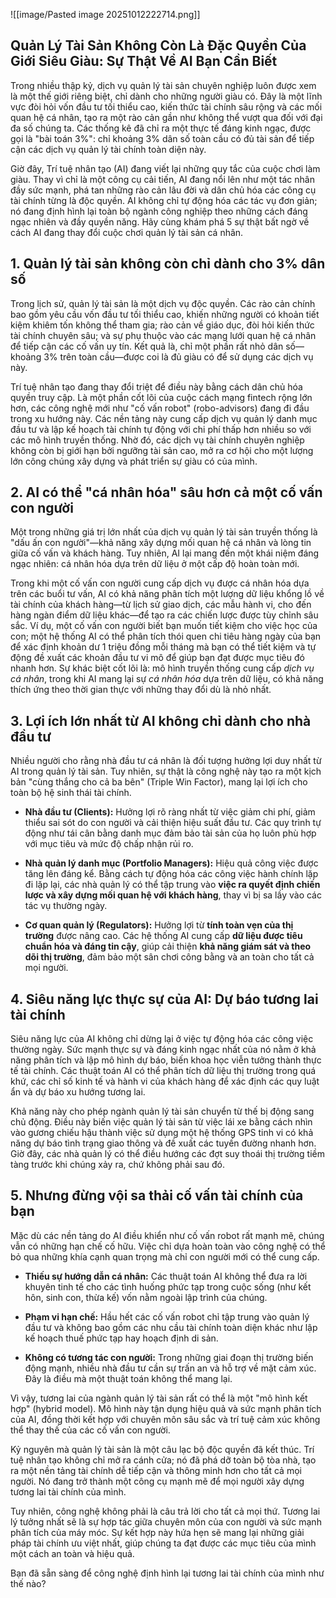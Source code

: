 ![[image/Pasted image 20251012222714.png]]
## Quản Lý Tài Sản Không Còn Là Đặc Quyền Của Giới Siêu Giàu: Sự Thật Về AI Bạn Cần Biết

Trong nhiều thập kỷ, dịch vụ quản lý tài sản chuyên nghiệp luôn được xem là một thế giới riêng biệt, chỉ dành cho những người giàu có. Đây là một lĩnh vực đòi hỏi vốn đầu tư tối thiểu cao, kiến thức tài chính sâu rộng và các mối quan hệ cá nhân, tạo ra một rào cản gần như không thể vượt qua đối với đại đa số chúng ta. Các thống kê đã chỉ ra một thực tế đáng kinh ngạc, được gọi là "bài toán 3%": chỉ khoảng 3% dân số toàn cầu có đủ tài sản để tiếp cận các dịch vụ quản lý tài chính toàn diện này.

Giờ đây, Trí tuệ nhân tạo (AI) đang viết lại những quy tắc của cuộc chơi làm giàu. Thay vì chỉ là một công cụ cải tiến, AI đang nổi lên như một tác nhân đầy sức mạnh, phá tan những rào cản lâu đời và dân chủ hóa các công cụ tài chính từng là độc quyền. AI không chỉ tự động hóa các tác vụ đơn giản; nó đang định hình lại toàn bộ ngành công nghiệp theo những cách đáng ngạc nhiên và đầy quyền năng. Hãy cùng khám phá 5 sự thật bất ngờ về cách AI đang thay đổi cuộc chơi quản lý tài sản cá nhân.

## **1. Quản lý tài sản không còn chỉ dành cho 3% dân số**

Trong lịch sử, quản lý tài sản là một dịch vụ độc quyền. Các rào cản chính bao gồm yêu cầu vốn đầu tư tối thiểu cao, khiến những người có khoản tiết kiệm khiêm tốn không thể tham gia; rào cản về giáo dục, đòi hỏi kiến thức tài chính chuyên sâu; và sự phụ thuộc vào các mạng lưới quan hệ cá nhân để tiếp cận các cố vấn uy tín. Kết quả là, chỉ một phần rất nhỏ dân số—khoảng 3% trên toàn cầu—được coi là đủ giàu có để sử dụng các dịch vụ này.

Trí tuệ nhân tạo đang thay đổi triệt để điều này bằng cách dân chủ hóa quyền truy cập. Là một phần cốt lõi của cuộc cách mạng fintech rộng lớn hơn, các công nghệ mới như "cố vấn robot" (robo-advisors) đang đi đầu trong xu hướng này. Các nền tảng này cung cấp dịch vụ quản lý danh mục đầu tư và lập kế hoạch tài chính tự động với chi phí thấp hơn nhiều so với các mô hình truyền thống. Nhờ đó, các dịch vụ tài chính chuyên nghiệp không còn bị giới hạn bởi ngưỡng tài sản cao, mở ra cơ hội cho một lượng lớn công chúng xây dựng và phát triển sự giàu có của mình.

## **2. AI có thể "cá nhân hóa" sâu hơn cả một cố vấn con người**

Một trong những giá trị lớn nhất của dịch vụ quản lý tài sản truyền thống là "dấu ấn con người"—khả năng xây dựng mối quan hệ cá nhân và lòng tin giữa cố vấn và khách hàng. Tuy nhiên, AI lại mang đến một khái niệm đáng ngạc nhiên: cá nhân hóa dựa trên dữ liệu ở một cấp độ hoàn toàn mới.

Trong khi một cố vấn con người cung cấp dịch vụ được cá nhân hóa dựa trên các buổi tư vấn, AI có khả năng phân tích một lượng dữ liệu khổng lồ về tài chính của khách hàng—từ lịch sử giao dịch, các mẫu hành vi, cho đến hàng ngàn điểm dữ liệu khác—để tạo ra các chiến lược được tùy chỉnh sâu sắc. Ví dụ, một cố vấn con người biết bạn muốn tiết kiệm cho việc học của con; một hệ thống AI có thể phân tích thói quen chi tiêu hàng ngày của bạn để xác định khoản dư 1 triệu đồng mỗi tháng mà bạn có thể tiết kiệm và tự động đề xuất các khoản đầu tư vi mô để giúp bạn đạt được mục tiêu đó nhanh hơn. Sự khác biệt cốt lõi là: mô hình truyền thống cung cấp _dịch vụ cá nhân_, trong khi AI mang lại sự _cá nhân hóa_ dựa trên dữ liệu, có khả năng thích ứng theo thời gian thực với những thay đổi dù là nhỏ nhất.

## **3. Lợi ích lớn nhất từ AI không chỉ dành cho nhà đầu tư**

Nhiều người cho rằng nhà đầu tư cá nhân là đối tượng hưởng lợi duy nhất từ AI trong quản lý tài sản. Tuy nhiên, sự thật là công nghệ này tạo ra một kịch bản "cùng thắng cho cả ba bên" (Triple Win Factor), mang lại lợi ích cho toàn bộ hệ sinh thái tài chính.

- **Nhà đầu tư (Clients):** Hưởng lợi rõ ràng nhất từ việc giảm chi phí, giảm thiểu sai sót do con người và cải thiện hiệu suất đầu tư. Các quy trình tự động như tái cân bằng danh mục đảm bảo tài sản của họ luôn phù hợp với mục tiêu và mức độ chấp nhận rủi ro.
    

- **Nhà quản lý danh mục (Portfolio Managers):** Hiệu quả công việc được tăng lên đáng kể. Bằng cách tự động hóa các công việc hành chính lặp đi lặp lại, các nhà quản lý có thể tập trung vào **việc ra quyết định chiến lược và xây dựng mối quan hệ với khách hàng**, thay vì bị sa lầy vào các tác vụ thường ngày.
    

- **Cơ quan quản lý (Regulators):** Hưởng lợi từ **tính toàn vẹn của thị trường** được nâng cao. Các hệ thống AI cung cấp **dữ liệu được tiêu chuẩn hóa và đáng tin cậy**, giúp cải thiện **khả năng giám sát và theo dõi thị trường**, đảm bảo một sân chơi công bằng và an toàn cho tất cả mọi người.
    

## **4. Siêu năng lực thực sự của AI: Dự báo tương lai tài chính**

Siêu năng lực của AI không chỉ dừng lại ở việc tự động hóa các công việc thường ngày. Sức mạnh thực sự và đáng kinh ngạc nhất của nó nằm ở khả năng phân tích và lập mô hình dự báo, biến khoa học viễn tưởng thành thực tế tài chính. Các thuật toán AI có thể phân tích dữ liệu thị trường trong quá khứ, các chỉ số kinh tế và hành vi của khách hàng để xác định các quy luật ẩn và dự báo xu hướng tương lai.

Khả năng này cho phép ngành quản lý tài sản chuyển từ thế bị động sang chủ động. Điều này biến việc quản lý tài sản từ việc lái xe bằng cách nhìn vào gương chiếu hậu thành việc sử dụng một hệ thống GPS tinh vi có khả năng dự báo tình trạng giao thông và đề xuất các tuyến đường nhanh hơn. Giờ đây, các nhà quản lý có thể điều hướng các đợt suy thoái thị trường tiềm tàng trước khi chúng xảy ra, chứ không phải sau đó.

## **5. Nhưng đừng vội sa thải cố vấn tài chính của bạn**

Mặc dù các nền tảng do AI điều khiển như cố vấn robot rất mạnh mẽ, chúng vẫn có những hạn chế cố hữu. Việc chỉ dựa hoàn toàn vào công nghệ có thể bỏ qua những khía cạnh quan trọng mà chỉ con người mới có thể cung cấp.

- **Thiếu sự hướng dẫn cá nhân:** Các thuật toán AI không thể đưa ra lời khuyên tinh tế cho các tình huống phức tạp trong cuộc sống (như kết hôn, sinh con, thừa kế) vốn nằm ngoài lập trình của chúng.
    

- **Phạm vi hạn chế:** Hầu hết các cố vấn robot chỉ tập trung vào quản lý đầu tư và không bao gồm các nhu cầu tài chính toàn diện khác như lập kế hoạch thuế phức tạp hay hoạch định di sản.
    

- **Không có tương tác con người:** Trong những giai đoạn thị trường biến động mạnh, nhiều nhà đầu tư cần sự trấn an và hỗ trợ về mặt cảm xúc. Đây là điều mà một thuật toán không thể mang lại.
    

Vì vậy, tương lai của ngành quản lý tài sản rất có thể là một "mô hình kết hợp" (hybrid model). Mô hình này tận dụng hiệu quả và sức mạnh phân tích của AI, đồng thời kết hợp với chuyên môn sâu sắc và trí tuệ cảm xúc không thể thay thế của các cố vấn con người.

Kỷ nguyên mà quản lý tài sản là một câu lạc bộ độc quyền đã kết thúc. Trí tuệ nhân tạo không chỉ mở ra cánh cửa; nó đã phá dỡ toàn bộ tòa nhà, tạo ra một nền tảng tài chính dễ tiếp cận và thông minh hơn cho tất cả mọi người. Nó đang trở thành một công cụ mạnh mẽ để mọi người xây dựng tương lai tài chính của mình.

Tuy nhiên, công nghệ không phải là câu trả lời cho tất cả mọi thứ. Tương lai lý tưởng nhất sẽ là sự hợp tác giữa chuyên môn của con người và sức mạnh phân tích của máy móc. Sự kết hợp này hứa hẹn sẽ mang lại những giải pháp tài chính ưu việt nhất, giúp chúng ta đạt được các mục tiêu của mình một cách an toàn và hiệu quả.

Bạn đã sẵn sàng để công nghệ định hình lại tương lai tài chính của mình như thế nào?